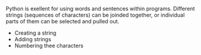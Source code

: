 Python is exellent for using words and sentences within programs. Different strings (sequences of characters) can be joinded together, or individual parts of them can be selected and pulled out.

- Creating a string
- Adding strings
- Numbering thee characters
